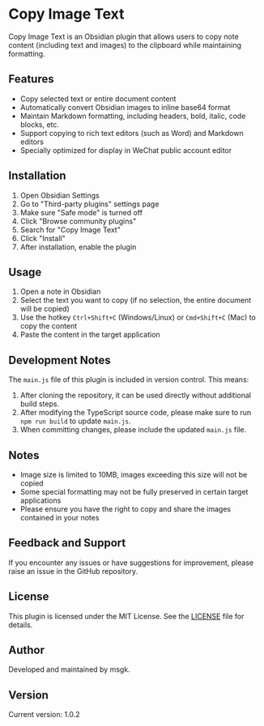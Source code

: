 # Copy Image Text

Copy Image Text is an Obsidian plugin that allows users to copy note content (including text and images) to the clipboard while maintaining formatting.

## Features

- Copy selected text or entire document content
- Automatically convert Obsidian images to inline base64 format
- Maintain Markdown formatting, including headers, bold, italic, code blocks, etc.
- Support copying to rich text editors (such as Word) and Markdown editors
- Specially optimized for display in WeChat public account editor

## Installation

1. Open Obsidian Settings
2. Go to "Third-party plugins" settings page
3. Make sure "Safe mode" is turned off
4. Click "Browse community plugins"
5. Search for "Copy Image Text"
6. Click "Install"
7. After installation, enable the plugin

## Usage

1. Open a note in Obsidian
2. Select the text you want to copy (if no selection, the entire document will be copied)
3. Use the hotkey `Ctrl+Shift+C` (Windows/Linux) or `Cmd+Shift+C` (Mac) to copy the content
4. Paste the content in the target application

## Development Notes

The `main.js` file of this plugin is included in version control. This means:

1. After cloning the repository, it can be used directly without additional build steps.
2. After modifying the TypeScript source code, please make sure to run `npm run build` to update `main.js`.
3. When committing changes, please include the updated `main.js` file.

## Notes

- Image size is limited to 10MB, images exceeding this size will not be copied
- Some special formatting may not be fully preserved in certain target applications
- Please ensure you have the right to copy and share the images contained in your notes

## Feedback and Support

If you encounter any issues or have suggestions for improvement, please raise an issue in the GitHub repository.

## License

This plugin is licensed under the MIT License. See the [LICENSE](LICENSE) file for details.

## Author

Developed and maintained by msgk.

## Version

Current version: 1.0.2